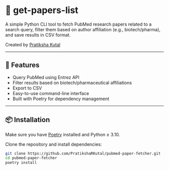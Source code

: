 # 🧬 get-papers-list

A simple Python CLI tool to fetch PubMed research papers related to a search query, filter them based on author affiliation (e.g., biotech/pharma), and save results in CSV format.

Created by [Pratiksha Kutal](https://github.com/PratikshaRKutal)

---

## 🚀 Features

- Query PubMed using Entrez API
- Filter results based on biotech/pharmaceutical affiliations
- Export to CSV
- Easy-to-use command-line interface
- Built with Poetry for dependency management

---

## 📦 Installation

Make sure you have [Poetry](https://python-poetry.org/docs/#installation) installed and Python ≥ 3.10.

Clone the repository and install dependencies:

```bash
git clone https://github.com/PratikshaRKutal/pubmed-paper-fetcher.git
cd pubmed-paper-fetcher
poetry install
